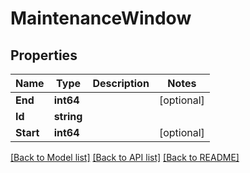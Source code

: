 # MaintenanceWindow

## Properties

Name | Type | Description | Notes
------------ | ------------- | ------------- | -------------
**End** | **int64** |  | [optional] 
**Id** | **string** |  | 
**Start** | **int64** |  | [optional] 

[[Back to Model list]](../README.md#documentation-for-models) [[Back to API list]](../README.md#documentation-for-api-endpoints) [[Back to README]](../README.md)


